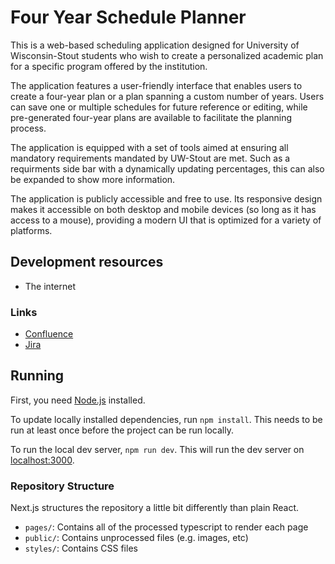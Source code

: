 # Four Year Schedule Planner
This is a web-based scheduling application designed for University of Wisconsin-Stout students who wish to create a personalized academic plan for a specific program offered by the institution.

The application features a user-friendly interface that enables users to create a four-year plan or a plan spanning a custom number of years. Users can save one or multiple schedules for future reference or editing, while pre-generated four-year plans are available to facilitate the planning process.

The application is equipped with a set of tools aimed at ensuring all mandatory requirements mandated by UW-Stout are met. Such as a 
requirments side bar with a dynamically updating percentages, this can also be expanded to show more information.

The application is publicly accessible and free to use. Its responsive design makes it accessible on both desktop and mobile devices
(so long as it has access to a mouse), providing a modern UI that is optimized for a variety of platforms.
## Development resources
- The internet

### Links

- [Confluence](https://schedule-planner-capstone.atlassian.net/l/cp/Aw0TPPu3)
- [Jira](https://schedule-planner-capstone.atlassian.net/jira/software/projects/TIME/boards/2)

## Running

First, you need [Node.js](https://nodejs.org/en/download/) installed.

To update locally installed dependencies, run `npm install`. This needs to be
run at least once before the project can be run locally.

To run the local dev server, `npm run dev`. This will run the dev server on
[localhost:3000](http://localhost:3000/).

### Repository Structure

Next.js structures the repository a little bit differently than plain React.

- `pages/`: Contains all of the processed typescript to render each page
- `public/`: Contains unprocessed files (e.g. images, etc)
- `styles/`: Contains CSS files


